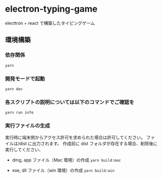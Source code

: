 # electron-typing-game

electtron + react で構築したタイピングゲーム

## 環境構築

### 依存関係
`yarn`

### 開発モードで起動
`yarn dev`

### 各スクリプトの説明については以下のコマンドでご確認を
`yarn run info`

### 実行ファイルの生成
実行時に端末側からアクセス許可を求められた場合は許可してください。
ファイルは/dist に出力されます。
作成前に dist フォルダが存在する場合、削除後に実行してください、

- dmg, app ファイル（Mac 環境）の作成
`yarn build:mac`

- exe, dll ファイル（win 環境）の作成
`yarn build:win`
